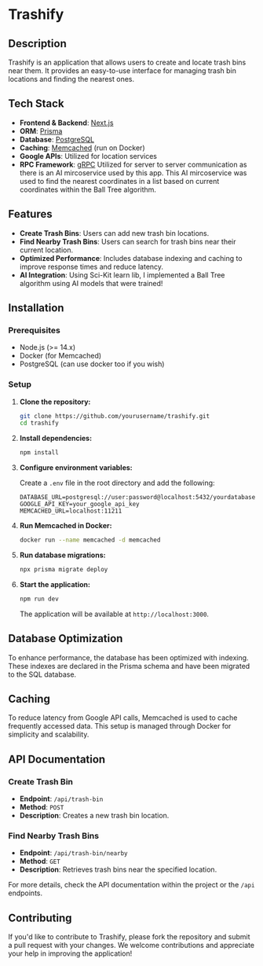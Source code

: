 # Trashify

## Description

Trashify is an application that allows users to create and locate trash bins near them. It provides an easy-to-use interface for managing trash bin locations and finding the nearest ones.

## Tech Stack

- **Frontend & Backend**: [Next.js](https://nextjs.org/)
- **ORM**: [Prisma](https://www.prisma.io/)
- **Database**: [PostgreSQL](https://www.postgresql.org/)
- **Caching**: [Memcached](https://memcached.org/) (run on Docker)
- **Google APIs**: Utilized for location services
- **RPC Framework**: [gRPC](https://grpc.io/) Utilized for server to server communication as there is an AI mircoservice used by this app. This AI mircoservice was used to find the nearest coordinates in a list based on current coordinates within the Ball Tree algorithm.

## Features

- **Create Trash Bins**: Users can add new trash bin locations.
- **Find Nearby Trash Bins**: Users can search for trash bins near their current location.
- **Optimized Performance**: Includes database indexing and caching to improve response times and reduce latency.
- **AI Integration**: Using Sci-Kit learn lib, I implemented a Ball Tree algorithm using AI models that were trained!

## Installation

### Prerequisites

- Node.js (>= 14.x)
- Docker (for Memcached)
- PostgreSQL (can use docker too if you wish)

### Setup

1. **Clone the repository:**

   ```bash
   git clone https://github.com/yourusername/trashify.git
   cd trashify
   ```

2. **Install dependencies:**

   ```bash
   npm install
   ```

3. **Configure environment variables:**

   Create a `.env` file in the root directory and add the following:

   ```plaintext
   DATABASE_URL=postgresql://user:password@localhost:5432/yourdatabase
   GOOGLE_API_KEY=your_google_api_key
   MEMCACHED_URL=localhost:11211
   ```

4. **Run Memcached in Docker:**

   ```bash
   docker run --name memcached -d memcached
   ```

5. **Run database migrations:**

   ```bash
   npx prisma migrate deploy
   ```

6. **Start the application:**

   ```bash
   npm run dev
   ```

   The application will be available at `http://localhost:3000`.

## Database Optimization

To enhance performance, the database has been optimized with indexing. These indexes are declared in the Prisma schema and have been migrated to the SQL database.

## Caching

To reduce latency from Google API calls, Memcached is used to cache frequently accessed data. This setup is managed through Docker for simplicity and scalability.

## API Documentation

### Create Trash Bin

- **Endpoint**: `/api/trash-bin`
- **Method**: `POST`
- **Description**: Creates a new trash bin location.

### Find Nearby Trash Bins

- **Endpoint**: `/api/trash-bin/nearby`
- **Method**: `GET`
- **Description**: Retrieves trash bins near the specified location.

For more details, check the API documentation within the project or the `/api` endpoints.

## Contributing

If you'd like to contribute to Trashify, please fork the repository and submit a pull request with your changes. We welcome contributions and appreciate your help in improving the application!
